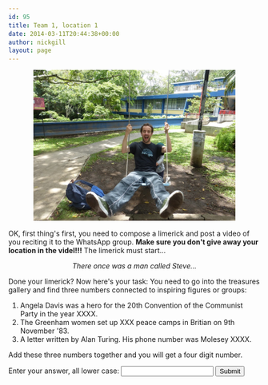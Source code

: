 ```yaml
---
id: 95
title: Team 1, location 1
date: 2014-03-11T20:44:38+00:00
author: nickgill
layout: page
---
```


<p align="center">
<img src="../sb4.JPG" width="80%" alt="legend" />
</p>
<p>
OK, first thing's first, you need to compose a limerick and post a video of you reciting it to the WhatsApp group. <b>Make sure you don't give away your location in the videl!!!</b> The limerick must start...
</p>
<p align = center>
<i>There once was a man called Steve...</i>
</p>
<p>
Done your limerick? Now here's your task: You need to go into the treasures gallery and find three numbers connected to inspiring figures or groups:
<ol>
 <li> Angela Davis was a hero for the 20th Convention of the Communist Party in the year XXXX.
 <li>The Greenham women set up XXX peace camps in Britian on 9th November '83.
 <li>A letter written by Alan Turing. His phone number was Molesey XXXX.
</ol>
Add these three numbers together and you will get a four digit number.
</p>
<form>
    <label for="pswd">Enter your answer, all lower case: </label>
    <input type="password" id="pswd">
    <input type="button" value="Submit" onclick="checkPswd();" />
</form>
<!--Function to check password the already set password is admin-->
<script type="text/javascript">
    function checkPswd() {
        var confirmPassword = "3454";
        var password = document.getElementById("pswd").value;
        if (password == confirmPassword) {
             window.location="p5";
        }
        else{
            alert("Whoops! Try again!");
        }
    }
</script>

